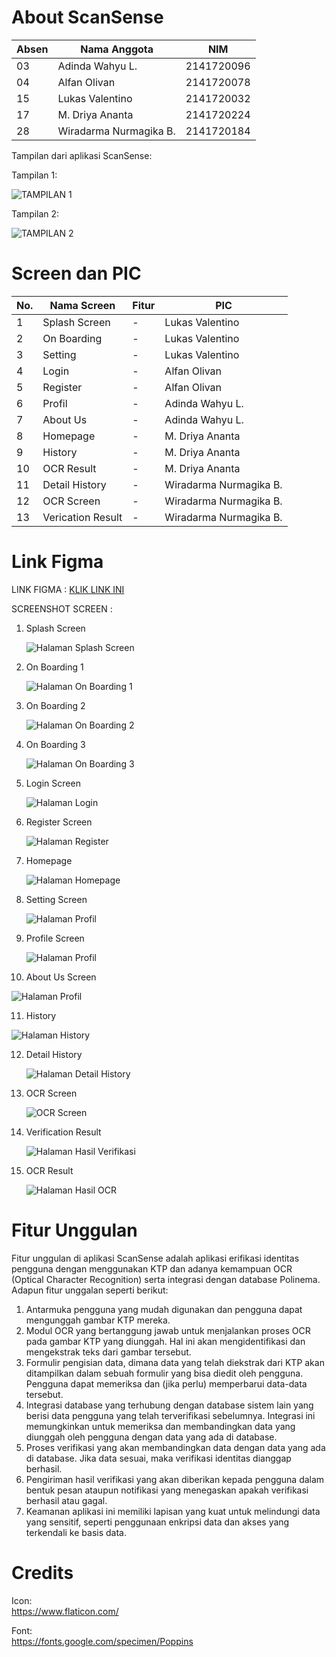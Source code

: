 # About ScanSense

| Absen | Nama Anggota           | NIM <br>   |
| ----- | ---------------------- | ---------- |
| 03    | Adinda Wahyu L.        | 2141720096 |
| 04    | Alfan Olivan           | 2141720078 |
| 15    | Lukas Valentino        | 2141720032 |
| 17    | M. Driya Ananta        | 2141720224 |
| 28    | Wiradarma Nurmagika B. | 2141720184 |

Tampilan dari aplikasi ScanSense:

Tampilan 1:

![TAMPILAN 1](https://cdn.discordapp.com/attachments/1125078229133295648/1168127332226183178/gif_1.gif?ex=6550a25a&is=653e2d5a&hm=3b30a65f25fb1368d724b8fd3d3e17b884e3ea8b79598da79ba1c1577a0cb77b)

Tampilan 2:

![TAMPILAN 2](https://cdn.discordapp.com/attachments/1125078229133295648/1168127348915314698/gif_2.gif?ex=6550a25e&is=653e2d5e&hm=3501135968538e181c25b3db267ef3b2bf6997bc8a1e35997a5ed680ad9408ab)

# Screen dan PIC

| No. | Nama Screen       | Fitur | PIC                    |
| --- | ----------------- | ----- | ---------------------- |
| 1   | Splash Screen     | -     | Lukas Valentino        |
| 2   | On Boarding       | -     | Lukas Valentino        |
| 3   | Setting           | -     | Lukas Valentino        |
| 4   | Login             | -     | Alfan Olivan           |
| 5   | Register          | -     | Alfan Olivan           |
| 6   | Profil            | -     | Adinda Wahyu L.        |
| 7   | About Us          | -     | Adinda Wahyu L.        |
| 8   | Homepage          | -     | M. Driya Ananta        |
| 9   | History           | -     | M. Driya Ananta        |
| 10  | OCR Result        | -     | M. Driya Ananta        |
| 11  | Detail History    | -     | Wiradarma Nurmagika B. |
| 12  | OCR Screen        | -     | Wiradarma Nurmagika B. |
| 13  | Verication Result | -     | Wiradarma Nurmagika B. |

# Link Figma

LINK FIGMA : [KLIK LINK INI](https://www.figma.com/file/vDwGt144Wfs8eLNlxh7b7J/Mockup-OCR-KTP-2?type=design&node-id=0%3A1&mode=design&t=lAtKWJ9brqe514tR-1)

SCREENSHOT SCREEN :

1. Splash Screen

   ![Halaman Splash Screen](https://cdn.discordapp.com/attachments/1125078229133295648/1168131403100213269/WhatsApp_Image_2023-10-29_at_17.16.51.jpeg?ex=6550a625&is=653e3125&hm=65789f8613395470c3ac57df3bac4fceab7a16ae065f09302ce9de2dd8708b3f&)

2. On Boarding 1

   ![Halaman On Boarding 1](https://cdn.discordapp.com/attachments/1125078229133295648/1168125388300484749/WhatsApp_Image_2023-10-29_at_15.45.25_1.jpeg?ex=6550a08b&is=653e2b8b&hm=9f0aefc8d7399bbd6c35ca3e532f9bba7cc70585a5e68d1824b5b7d94c66b7f8&)

3. On Boarding 2

   ![Halaman On Boarding 2](https://cdn.discordapp.com/attachments/1125078229133295648/1168125388606672956/WhatsApp_Image_2023-10-29_at_15.45.25.jpeg?ex=6550a08b&is=653e2b8b&hm=9059b4a831117ada1a1cd1a41252162ea0862b844dc9afb47109acf9df535fec&)

4. On Boarding 3

   ![Halaman On Boarding 3](https://cdn.discordapp.com/attachments/1125078229133295648/1168125387646173285/WhatsApp_Image_2023-10-29_at_15.45.24_2.jpeg?ex=6550a08b&is=653e2b8b&hm=7595e0c8cf26d5867c008f39c18a5732ef73ad4538c4874d49fe6398ec8ea82d&)

5. Login Screen

   ![Halaman Login](https://cdn.discordapp.com/attachments/1125078229133295648/1168125387272892527/WhatsApp_Image_2023-10-29_at_15.45.24_1.jpeg?ex=6550a08b&is=653e2b8b&hm=0ae4b30fe41fe674dd7474c98a556b16e5807a61320b16f74746da22f9cc30f7&)

6. Register Screen

   ![Halaman Register](https://cdn.discordapp.com/attachments/1125078229133295648/1168125387981721611/WhatsApp_Image_2023-10-29_at_15.45.24.jpeg?ex=6550a08b&is=653e2b8b&hm=7701e4599f8855b6f9e1cb07c61b7ea5d06d66da274dea646e6d20600bed6518&)

7. Homepage

   ![Halaman Homepage](https://cdn.discordapp.com/attachments/1125078229133295648/1168125386664706160/WhatsApp_Image_2023-10-29_at_15.45.23_2.jpeg?ex=6550a08a&is=653e2b8a&hm=d1c277f66eef4ccdde8fd8388dbe7d02cbe4844f6acea0dac79e585d68718883&)

8. Setting Screen

   ![Halaman Profil]()

9. Profile Screen

   ![Halaman Profil](https://cdn.discordapp.com/attachments/1125078229133295648/1168125386253676574/WhatsApp_Image_2023-10-29_at_15.45.23_1.jpeg?ex=6550a08a&is=653e2b8a&hm=ab483144977864a302f27bc7cd5e1e090e427ee05a296c56e4018a0e94cd479f&)

10. About Us Screen

   ![Halaman Profil]()


11. History

   ![Halaman History](https://cdn.discordapp.com/attachments/1125078229133295648/1168142639204401264/WhatsApp_Image_2023-10-29_at_17.49.07.jpeg?ex=6550b09c&is=653e3b9c&hm=02ccd0b681229bb9f9cc580c2abb7818b905c0c98236be089996ddb6267f1c86&)

12. Detail History

    ![Halaman Detail History](https://cdn.discordapp.com/attachments/1125078229133295648/1168130684477526146/WhatsApp_Image_2023-10-29_at_17.09.54.jpeg?ex=6550a579&is=653e3079&hm=6dd51cff9b2816709481f8a2bc7bdf9dea2f65fe0e12358c835c890a32779355&)

13. OCR Screen

    ![OCR Screen](https://cdn.discordapp.com/attachments/1125078229133295648/1168125386962505828/WhatsApp_Image_2023-10-29_at_15.45.23.jpeg?ex=6550a08a&is=653e2b8a&hm=05352876e4c708d84b51fe99b4ec47efa157d260c9a3e10b11e9403422c054b5&)

14. Verification Result

    ![Halaman Hasil Verifikasi](https://cdn.discordapp.com/attachments/1125078229133295648/1168125389005140090/WhatsApp_Image_2023-10-29_at_15.45.22_1.jpeg?ex=6550a08b&is=653e2b8b&hm=f68c46ee7fa5194b027c834e8c5d669e264f3fe1c439c0a03871a5eb90403f08&)

15. OCR Result

    ![Halaman Hasil OCR](https://cdn.discordapp.com/attachments/1125078229133295648/1168125389298729020/WhatsApp_Image_2023-10-29_at_15.45.22.jpeg?ex=6550a08b&is=653e2b8b&hm=ae64e4ec44f8ecebdaf68e3c1aec30b3ecef29cffeb3e1f5102994a1092d5458&)

# Fitur Unggulan

Fitur unggulan di aplikasi ScanSense adalah aplikasi erifikasi identitas pengguna dengan menggunakan KTP dan adanya kemampuan OCR (Optical Character Recognition) serta integrasi dengan database Polinema. Adapun fitur unggalan seperti berikut:

1. Antarmuka pengguna yang mudah digunakan dan pengguna dapat mengunggah gambar KTP mereka.
2. Modul OCR yang bertanggung jawab untuk menjalankan proses OCR pada gambar KTP yang diunggah. Hal ini akan mengidentifikasi dan mengekstrak teks dari gambar tersebut.
3. Formulir pengisian data, dimana data yang telah diekstrak dari KTP akan ditampilkan dalam sebuah formulir yang bisa diedit oleh pengguna. Pengguna dapat memeriksa dan (jika perlu) memperbarui data-data tersebut.
4. Integrasi database yang terhubung dengan database sistem lain yang berisi data pengguna yang telah terverifikasi sebelumnya. Integrasi ini memungkinkan untuk memeriksa dan membandingkan data yang diunggah oleh pengguna dengan data yang ada di database.
5. Proses verifikasi yang akan membandingkan data dengan data yang ada di database. Jika data sesuai, maka verifikasi identitas dianggap berhasil.
6. Pengiriman hasil verifikasi yang akan diberikan kepada pengguna dalam bentuk pesan ataupun notifikasi yang menegaskan apakah verifikasi berhasil atau gagal.
7. Keamanan aplikasi ini memiliki lapisan yang kuat untuk melindungi data yang sensitif, seperti penggunaan enkripsi data dan akses yang terkendali ke basis data.

# Credits

Icon:<br>
https://www.flaticon.com/

Font: <br>
https://fonts.google.com/specimen/Poppins
